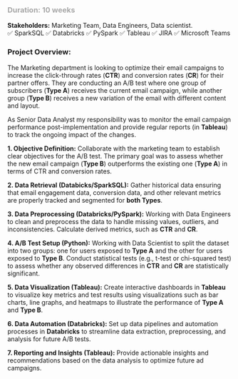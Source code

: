 ### <font style="color : darkgrey">Duration: 10 weeks</font> <br>
**Stakeholders:** Marketing Team, Data Engineers, Data scientist. <br>
✅ SparkSQL  ✅ Databricks ✅ PySpark  ✅ Tableau  ✅ JIRA  ✅ Microsoft Teams 


  
### **Project Overview**:
  The Marketing department is looking to optimize their email campaigns to increase the click-through rates (**CTR**) and conversion rates (**CR**) for their partner offers. 
  They are conducting an A/B test where one group of subscribers (**Type A**) receives the current email campaign, while another group (**Type B**) receives a new variation 
  of the email with different content and layout.
  
  As Senior Data Analyst my responsibility was to monitor the email campaign performance post-implementation and provide regular reports (in **Tableau**) to track the ongoing impact of the changes.

**1. Objective Definition:** 
Collaborate with the marketing team to establish clear objectives for the A/B test. The primary goal was to assess whether the new email campaign (**Type B**) 
outperforms the existing one (**Type A**) in terms of CTR and conversion rates.

**2. Data Retrieval (Databicks/SparkSQL):** Gather historical data ensuring that email engagement data, conversion data, and other relevant metrics are properly tracked and segmented for **both Types**.

**3. Data Preprocessing (Databricks/PySpark):** Working with Data Engineers to clean and preprocess the data to handle missing values, outliers, and inconsistencies.
Calculate derived metrics, such as **CTR** and **CR**.

**4. A/B Test Setup (Python):** Working with Data Scientist to split the dataset into two groups: one for users exposed to **Type A** and the other for users exposed to **Type B**. Conduct statistical tests (e.g., t-test or chi-squared test) 
to assess whether any observed differences in **CTR** and **CR** are statistically significant.

**5. Data Visualization (Tableau):** Create interactive dashboards in **Tableau** to visualize key metrics and test results using visualizations such as bar charts, line graphs, and heatmaps to illustrate 
the performance of **Type A** and **Type B**.

**6. Data Automation (Databricks):** Set up data pipelines and automation processes in **Databricks** to streamline data extraction, preprocessing, and analysis for future A/B tests.

**7. Reporting and Insights (Tableau):** Provide actionable insights and recommendations based on the data analysis to optimize future ad campaigns.












    
